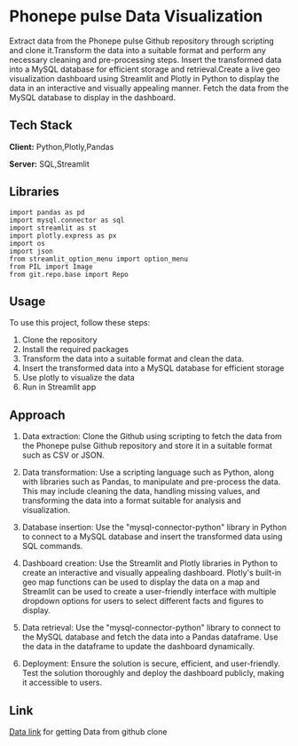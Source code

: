 
# Phonepe pulse Data Visualization

Extract data from the Phonepe pulse Github repository through scripting and
clone it.Transform the data into a suitable format and perform any necessary cleaning
and pre-processing steps. Insert the transformed data into a MySQL database for efficient storage and
retrieval.Create a live geo visualization dashboard using Streamlit and Plotly in Python
to display the data in an interactive and visually appealing manner. Fetch the data from the MySQL database to display in the dashboard.


## Tech Stack

**Client:** Python,Plotly,Pandas

**Server:** SQL,Streamlit


## Libraries
```
import pandas as pd
import mysql.connector as sql
import streamlit as st
import plotly.express as px
import os
import json
from streamlit_option_menu import option_menu
from PIL import Image
from git.repo.base import Repo
```

    
## Usage

To use this project, follow these steps:

1. Clone the repository
2. Install the required packages
3. Transform the data into a suitable format and  clean the data.
4. Insert the transformed data into a MySQL database for efficient storage 
5. Use plotly to visualize the data 
6. Run in Streamlit app  
## Approach

1. Data extraction: Clone the Github using scripting to fetch the data from the
Phonepe pulse Github repository and store it in a suitable format such as CSV
or JSON.

2. Data transformation: Use a scripting language such as Python, along with
libraries such as Pandas, to manipulate and pre-process the data. This may
include cleaning the data, handling missing values, and transforming the data
into a format suitable for analysis and visualization.

3. Database insertion: Use the "mysql-connector-python" library in Python to
connect to a MySQL database and insert the transformed data using SQL
commands.

4. Dashboard creation: Use the Streamlit and Plotly libraries in Python to create
an interactive and visually appealing dashboard. Plotly's built-in geo map
functions can be used to display the data on a map and Streamlit can be used
to create a user-friendly interface with multiple dropdown options for users to
select different facts and figures to display.

5. Data retrieval: Use the "mysql-connector-python" library to connect to the
MySQL database and fetch the data into a Pandas dataframe. Use the data in
the dataframe to update the dashboard dynamically.

6. Deployment: Ensure the solution is secure, efficient, and user-friendly. Test
the solution thoroughly and deploy the dashboard publicly, making it
accessible to users.

## Link

[Data link](https://github.com/PhonePe/pulse#readme) for getting Data from github clone




